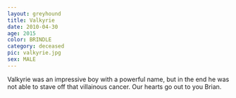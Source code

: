 ```yaml
---
layout: greyhound
title: Valkyrie
date: 2010-04-30
age: 2015
color: BRINDLE
category: deceased
pic: valkyrie.jpg
sex: MALE
---
```


Valkyrie was an impressive boy with a powerful name, but in the end he was not able to stave
off that villainous cancer.  Our hearts go out to you Brian.
